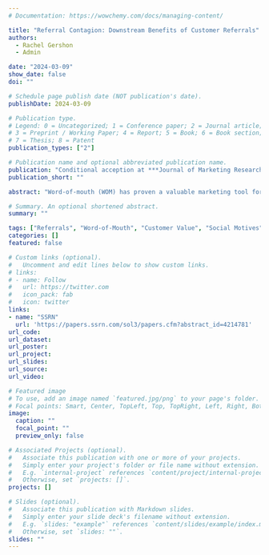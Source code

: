 ```yaml
---
# Documentation: https://wowchemy.com/docs/managing-content/

title: "Referral Contagion: Downstream Benefits of Customer Referrals"
authors: 
  - Rachel Gershon
  - Admin

date: "2024-03-09"
show_date: false
doi: ""

# Schedule page publish date (NOT publication's date).
publishDate: 2024-03-09

# Publication type.
# Legend: 0 = Uncategorized; 1 = Conference paper; 2 = Journal article;
# 3 = Preprint / Working Paper; 4 = Report; 5 = Book; 6 = Book section;
# 7 = Thesis; 8 = Patent
publication_types: ["2"]

# Publication name and optional abbreviated publication name.
publication: "Conditional acception at ***Journal of Marketing Research***"
publication_short: ""

abstract: "Word-of-mouth (WOM) has proven a valuable marketing tool for acquiring new customers and companies frequently invest in referral reward programs to incentivize their current customers to spread word-of-mouth. Previous work has documented that referred customers are more valuable than those who join through other venues. We propose a new, and rather critical, advantage of encouraging referrals − referrals are contagious. Using field data from 41.2 million customers, two preregistered lab experiments, and one field experiment, we find that referred customers make more referrals than non-referred customers. The difference in referrals persists after controlling for the level of match between the customer and firm, individual-level differences, and social network effects. To explain how referral contagion arises, we find that it is partially driven by customers’ perception that referring is more socially appropriate if they were originally referred to the same product. In a field experiment, we show that reminding customers that they joined through a referral boosts referral behavior by 20−27%. These results advance our understanding of the social and psychological motives that contribute to referral decisions and illustrate that promoting referrals is substantially more valuable than previously estimated."

# Summary. An optional shortened abstract.
summary: ""

tags: ["Referrals", "Word-of-Mouth", "Customer Value", "Social Motives"]
categories: []
featured: false

# Custom links (optional).
#   Uncomment and edit lines below to show custom links.
# links:
# - name: Follow
#   url: https://twitter.com
#   icon_pack: fab
#   icon: twitter
links:
- name: "SSRN"
  url: 'https://papers.ssrn.com/sol3/papers.cfm?abstract_id=4214781'
url_code:
url_dataset:
url_poster:
url_project:
url_slides:
url_source:
url_video:

# Featured image
# To use, add an image named `featured.jpg/png` to your page's folder. 
# Focal points: Smart, Center, TopLeft, Top, TopRight, Left, Right, BottomLeft, Bottom, BottomRight.
image:
  caption: ""
  focal_point: ""
  preview_only: false

# Associated Projects (optional).
#   Associate this publication with one or more of your projects.
#   Simply enter your project's folder or file name without extension.
#   E.g. `internal-project` references `content/project/internal-project/index.md`.
#   Otherwise, set `projects: []`.
projects: []

# Slides (optional).
#   Associate this publication with Markdown slides.
#   Simply enter your slide deck's filename without extension.
#   E.g. `slides: "example"` references `content/slides/example/index.md`.
#   Otherwise, set `slides: ""`.
slides: ""
---
```

